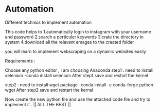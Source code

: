 # Automation
Different technics to implement automation 

This code helps to 
1.automatically login to instagram with your username and password 
2.search a perticuler keywords 
3.crate the directory in system 
4.download all the relavent emages to the created folder 

you will learn to implement webscraping on a dynamic websites easily 

Requirements :

Choose any python editor , I am choosing Anaconda 
step1 : need to install selenium 
       -conda install selenium 
After step1 save and restart the kernel 

step2 : need to install wget package 
       -conda install -c conda-forge python-wget
After step2 save and restart the kernel 

Now create the new python file and use the attached code file and try to implement it . 
|| ALL THE BEST ||
       
